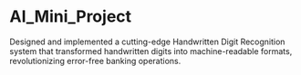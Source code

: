# AI_Mini_Project
Designed and implemented a cutting-edge Handwritten Digit Recognition system that transformed handwritten digits into machine-readable formats, revolutionizing error-free banking operations.
